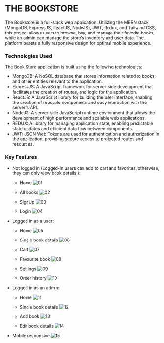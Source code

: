 # THE BOOKSTORE

The Bookstore is a full-stack web application. Utilizing the MERN stack (MongoDB, ExpressJS, ReactJS, NodeJS), JWT, Redux, and Tailwind CSS, this project allows users to browse, buy, and manage their favorite books, while an admin can manage the store's inventory and user data. The platform boasts a fully responsive design for optimal mobile experience.

### Technologies Used

The Book Store application is built using the following technologies:
  -  MongoDB: A NoSQL database that stores information related to books, and other entities relevant to the application.
  -  ExpressJS: A JavaScript framework for server-side development that facilitates the creation of routes, and logic for the application.
  -  ReactJS: A JavaScript library for building the user interface, enabling the creation of reusable components and easy interaction with the server's API.
  -  NodeJS: A server-side JavaScript runtime environment that allows the development of high-performance and scalable web applications.
  -  REDUX: A library for managing application state, enabling predictable state updates and efficient data flow between components.
  -  JWT: JSON Web Tokens are used for authentication and authorization in the application, providing secure access to protected routes and resources.

### Key Features
  - Not logged in (Logged-in users can add to cart and favorites; otherwise, they can only view book details.):
    - Home
      ![01](https://github.com/SGopinath89/IT22342024BookStore/assets/129876238/e2405088-d2c4-4e50-9321-893075018662)

    - All books
      ![02](https://github.com/SGopinath89/IT22342024BookStore/assets/129876238/5ab24da1-fa96-42fb-9815-efb3b1d11771)

    - SignUp
      ![03](https://github.com/SGopinath89/IT22342024BookStore/assets/129876238/46d4661d-5aab-4035-9be5-684d2e65ceac)

    - Login
      ![04](https://github.com/SGopinath89/IT22342024BookStore/assets/129876238/a35eb9ad-7472-422d-8f12-39bb9151c9c3)

    
  - Logged in as a user:
    - Home
      ![05](https://github.com/SGopinath89/IT22342024BookStore/assets/129876238/27c78912-9df7-4c53-a07a-9037254ec003)

    - Single book details
      ![06](https://github.com/SGopinath89/IT22342024BookStore/assets/129876238/c1df3d2a-3224-4f48-bfe1-fc33bf050622)

    - Cart
      ![07](https://github.com/SGopinath89/IT22342024BookStore/assets/129876238/6d5aa190-ca9f-4295-b6b9-042b80603811)

    - Favourite book
      ![08](https://github.com/SGopinath89/IT22342024BookStore/assets/129876238/a0a9767e-a214-4288-989b-0c0388a4d4d0)

    - Settings
      ![09](https://github.com/SGopinath89/IT22342024BookStore/assets/129876238/546b4997-2468-4447-b9b2-89d34d38f8a6)

    - Order history
      ![10](https://github.com/SGopinath89/IT22342024BookStore/assets/129876238/42102846-e86b-4466-a33a-983a5d94468b)


  - Logged in as an admin:
    - Home
      ![11](https://github.com/SGopinath89/IT22342024BookStore/assets/129876238/be2b6473-10df-4ac8-9b2f-153343e1cb2c)

    - Single book details
      ![12](https://github.com/SGopinath89/IT22342024BookStore/assets/129876238/fa249c04-b72d-4774-b9d7-32801c27c575)

    - Add book
      ![13](https://github.com/SGopinath89/IT22342024BookStore/assets/129876238/c6c1c400-a5bd-4b2e-ab11-46285a625ceb)

    - Edit book details
      ![14](https://github.com/SGopinath89/IT22342024BookStore/assets/129876238/2f34aa8c-4887-4803-91f4-f12f9c979755)

   
  - Mobile responsive
    ![15](https://github.com/SGopinath89/IT22342024BookStore/assets/129876238/187309bc-fa65-499a-96e4-053b0c8d7479)

